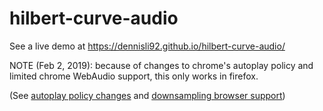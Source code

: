 # hilbert-curve-audio

See a live demo at https://dennisli92.github.io/hilbert-curve-audio/

NOTE (Feb 2, 2019): because of changes to chrome's autoplay policy and limited chrome WebAudio support, this only works in firefox.

(See [autoplay policy changes](https://developers.google.com/web/updates/2017/09/autoplay-policy-changes#webaudio) and
[downsampling browser support](https://stackoverflow.com/questions/52787510/reducing-sample-rate-of-a-web-audio-spectrum-analyzer-using-mic-input))

